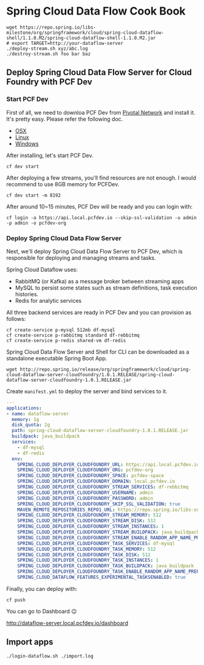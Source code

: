 # Spring Cloud Data Flow Cook Book

``` shell
wget https://repo.spring.io/libs-milestone/org/springframework/cloud/spring-cloud-dataflow-shell/1.1.0.M2/spring-cloud-dataflow-shell-1.1.0.M2.jar
# export TARGET=http://your-dataflow-server
./deploy-stream.sh xyz/abc.log
./destroy-stream.sh foo bar baz
```

## Deploy Spring Cloud Data Flow Server for Cloud Foundry with PCF Dev

### Start PCF Dev

First of all, we need to downloa PCF Dev from [Pivotal Network](https://network.pivotal.io/products/pcfdev) and install it. It's pretty easy. Please refer the following doc.

* [OSX](https://docs.pivotal.io/pcf-dev/install-osx.html#install-pcf-dev)
* [Linux](https://docs.pivotal.io/pcf-dev/install-linux.html#install-pcf-dev)
* [Windows](https://docs.pivotal.io/pcf-dev/install-windows.html#install-pcf-dev)

After installing, let's start PCF Dev.

```
cf dev start
```

After deploying a few streams, you'll find resources are not enough. I would recommend to use 8GB memory for PCFDev.

```
cf dev start -m 8192
```

After around 10~15 minutes, PCF Dev will be ready and you can login with:

```
cf login -a https://api.local.pcfdev.io --skip-ssl-validation -u admin -p admin -o pcfdev-org
```


### Deploy Spring Cloud Data Flow Server

Next, we'll deploy Spring Cloud Data Flow Server to PCF Dev, which is responsible for deploying and managing streams and tasks.

Spring Cloud Dataflow uses:

* RabbitMQ (or Kafka) as a message broker between streaming apps
* MySQL to persist some states such as stream definitions, task execution histories.
* Redis for analytic services

All three backend services are ready in PCF Dev and you can provision as follows:

```
cf create-service p-mysql 512mb df-mysql
cf create-service p-rabbitmq standard df-rebbitmq
cf create-service p-redis shared-vm df-redis
```

Spring Cloud Data Flow Server and Shell for CLI can be downloaded as a standalone executable Spring Boot App.

```
wget http://repo.spring.io/release/org/springframework/cloud/spring-cloud-dataflow-server-cloudfoundry/1.0.1.RELEASE/spring-cloud-dataflow-server-cloudfoundry-1.0.1.RELEASE.jar
```

Create `manifest.yml` to deploy the server and bind services to it.

``` yaml
---
applications:
- name: dataflow-server
  memory: 1g
  disk_quota: 2g
  path: spring-cloud-dataflow-server-cloudfoundry-1.0.1.RELEASE.jar
  buildpack: java_buildpack
  services:
    - df-mysql
    - df-redis
  env:
    SPRING_CLOUD_DEPLOYER_CLOUDFOUNDRY_URL: https://api.local.pcfdev.io
    SPRING_CLOUD_DEPLOYER_CLOUDFOUNDRY_ORG: pcfdev-org
    SPRING_CLOUD_DEPLOYER_CLOUDFOUNDRY_SPACE: pcfdev-space
    SPRING_CLOUD_DEPLOYER_CLOUDFOUNDRY_DOMAIN: local.pcfdev.io
    SPRING_CLOUD_DEPLOYER_CLOUDFOUNDRY_STREAM_SERVICES: df-rebbitmq
    SPRING_CLOUD_DEPLOYER_CLOUDFOUNDRY_USERNAME: admin
    SPRING_CLOUD_DEPLOYER_CLOUDFOUNDRY_PASSWORD: admin
    SPRING_CLOUD_DEPLOYER_CLOUDFOUNDRY_SKIP_SSL_VALIDATION: true
    MAVEN_REMOTE_REPOSITORIES_REPO1_URL: https://repo.spring.io/libs-snapshot
    SPRING_CLOUD_DEPLOYER_CLOUDFOUNDRY_STREAM_MEMORY: 512
    SPRING_CLOUD_DEPLOYER_CLOUDFOUNDRY_STREAM_DISK: 512
    SPRING_CLOUD_DEPLOYER_CLOUDFOUNDRY_STREAM_INSTANCES: 1
    SPRING_CLOUD_DEPLOYER_CLOUDFOUNDRY_STREAM_BUILDPACK: java_buildpack
    SPRING_CLOUD_DEPLOYER_CLOUDFOUNDRY_STREAM_ENABLE_RANDOM_APP_NAME_PREFIX: false
    SPRING_CLOUD_DEPLOYER_CLOUDFOUNDRY_TASK_SERVICES: df-mysql
    SPRING_CLOUD_DEPLOYER_CLOUDFOUNDRY_TASK_MEMORY: 512
    SPRING_CLOUD_DEPLOYER_CLOUDFOUNDRY_TASK_DISK: 512
    SPRING_CLOUD_DEPLOYER_CLOUDFOUNDRY_TASK_INSTANCES: 1
    SPRING_CLOUD_DEPLOYER_CLOUDFOUNDRY_TASK_BUILDPACK: java_buildpack
    SPRING_CLOUD_DEPLOYER_CLOUDFOUNDRY_TASK_ENABLE_RANDOM_APP_NAME_PREFIX: false
    SPRING_CLOUD_DATAFLOW_FEATURES_EXPERIMENTAL_TASKSENABLED: true
```

Finally, you can deploy with:

```
cf push
```

You can go to Dashboard 😉

http://dataflow-server.local.pcfdev.io/dashboard

## Import apps


```
./login-dataflow.sh ./import.log
```
